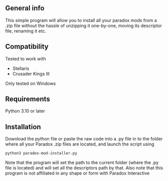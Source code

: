 ## General info
This simple program will allow you to install all your paradox mods from a .zip file without the hassle of unzipping it one-by-one, moving its descriptor file, renaming it etc.

## Compatibility
Tested to work with
 - Stellaris
 - Crusader Kings III

Only tested on Windows

## Requirements
Python 3.10 or later

## Installation
Download the python file or paste the raw code into a .py file in to the folder where all your Paradox .zip files are located, and launch the script using
```
python3 paradox-mod-installer.py
```
Note that the program will set the path to the current folder (where the .py file is located) and will set all the descriptors path by that.
Also note that this program is not affiliated in any shape or form with Paradox Interactive
